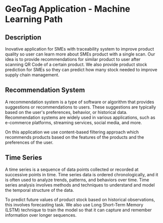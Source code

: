 # GeoTag Application - Machine Learning Path

## Description

Inovative application for SMEs with traceability system to improve product quality so user can learn more about SMEs product with a single scan. Our idea is to provide recommendations for similar product to user after scanning QR Code of a certain product. We also provide product stock prediction for SMEs so they can predict how many stock needed to improve supply chain management.

## Recommendation System

A recommendation system is a type of software or algorithm that provides suggestions or recommendations to users. These suggestions are typically based on the user's preferences, behavior, or historical data. Recommendation systems are widely used in various applications, such as e-commerce platforms, streaming services, social media, and more.

On this application we use content-based filtering approach which recommends products based on the features of the products and the preferences of the user.

## Time Series

A time series is a sequence of data points collected or recorded at successive points in time. Time series data is ordered chronologically, and it is often used to analyze trends, patterns, and behaviors over time. Time series analysis involves methods and techniques to understand and model the temporal structure of the data.

To predict future values of product stock based on historical observations, this involves forecasting task. We also use Long Short-Term Memory (LSTM) technique to train the model so that it can capture and remember information over longer sequences.
